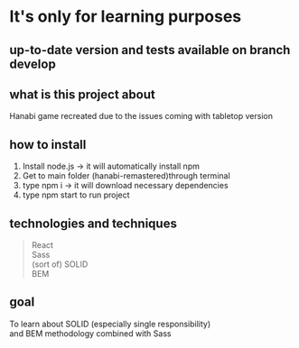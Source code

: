 # It's only for learning purposes
## up-to-date version and tests available on branch develop

## what is this project about

Hanabi game recreated due to the issues coming with tabletop version

## how to install

1. Install node.js -> it will automatically install npm
2. Get to main folder (hanabi-remastered)through terminal
3. type npm i   -> it will download necessary dependencies
4. type npm start to run project

## technologies and techniques

> React</br>
> Sass</br>
> (sort of) SOLID</br>
> BEM</br>
 
## goal

To learn about SOLID (especially single responsibility)</br>
and BEM methodology combined with Sass
